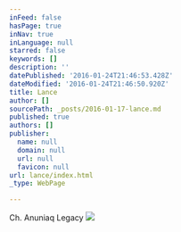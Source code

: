 ```yaml
---
inFeed: false
hasPage: true
inNav: true
inLanguage: null
starred: false
keywords: []
description: ''
datePublished: '2016-01-24T21:46:53.428Z'
dateModified: '2016-01-24T21:46:50.920Z'
title: Lance
author: []
sourcePath: _posts/2016-01-17-lance.md
published: true
authors: []
publisher:
  name: null
  domain: null
  url: null
  favicon: null
url: lance/index.html
_type: WebPage

---
```

Ch. Anuniaq Legacy
![](https://the-grid-user-content.s3-us-west-2.amazonaws.com/afa9822c-190d-43c0-91c7-a30fe52b6321.jpg)